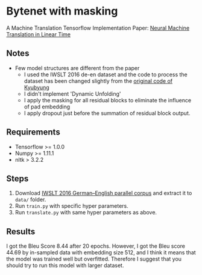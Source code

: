 # Bytenet with masking

A Machine Translation Tensorflow Implementation
Paper: [Neural Machine Translation in Linear Time](https://arxiv.org/abs/1610.10099)

## Notes
  * Few model structures are different from the paper
    * I used the IWSLT 2016 de-en dataset and the code to process the dataset has been changed slightly from the [original code of Kyubyung](https://github.com/Kyubyong/bytenet_translation)
    * I didn't implement 'Dynamic Unfolding'
    * I apply the masking for all residual blocks to eliminate the influence of pad embedding
    * I apply dropout just before the summation of residual block output.

## Requirements

  * Tensorflow >= 1.0.0
  * Numpy >= 1.11.1
  * nltk > 3.2.2

## Steps

1. Download [IWSLT 2016 German–English parallel corpus](https://wit3.fbk.eu/download.php?release=2016-01&type=texts&slang=de&tlang=en) and extract it to `data/` folder.
2. Run `train.py` with specific hyper parameters.
3. Run `translate.py` with same hyper parameters as above.

## Results
I got the Bleu Score 8.44 after 20 epochs. However, I got the Bleu score 44.69 by in-sampled data with embedding size 512, and I think it means that the model was trained well but overfitted. Therefore I suggest that you should try to run this model with larger dataset.